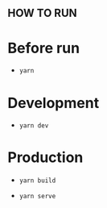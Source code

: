 ## HOW TO RUN

# Before run

- `yarn`

# Development

- `yarn dev`

# Production

- `yarn build`

- `yarn serve`

